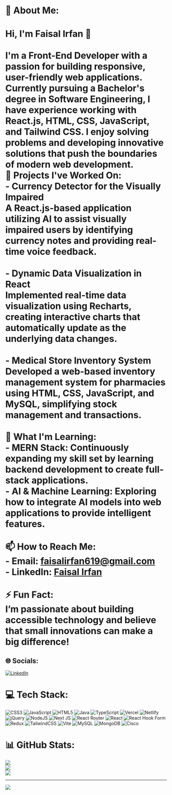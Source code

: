 # 💫 About Me:
# Hi, I'm Faisal Irfan 👋<br><br>I'm a **Front-End Developer** with a passion for building responsive, user-friendly web applications. Currently pursuing a Bachelor's degree in Software Engineering, I have experience working with **React.js**, **HTML**, **CSS**, **JavaScript**, and **Tailwind CSS**. I enjoy solving problems and developing innovative solutions that push the boundaries of modern web development.<br>🔭 Projects I've Worked On:<br>- Currency Detector for the Visually Impaired <br>  A React.js-based application utilizing AI to assist visually impaired users by identifying currency notes and providing real-time voice feedback.<br>  <br>- Dynamic Data Visualization in React<br>  Implemented real-time data visualization using Recharts, creating interactive charts that automatically update as the underlying data changes.<br><br>- Medical Store Inventory System<br>  Developed a web-based inventory management system for pharmacies using HTML, CSS, JavaScript, and MySQL, simplifying stock management and transactions.<br><br>🌱 What I'm Learning:<br>- MERN Stack: Continuously expanding my skill set by learning backend development to create full-stack applications.<br>- AI & Machine Learning: Exploring how to integrate AI models into web applications to provide intelligent features.<br><br>📫 How to Reach Me:<br>- Email: faisalirfan619@gmail.com<br>- LinkedIn: [Faisal Irfan](https://www.linkedin.com/in/faisalirfan619)<br><br>⚡ Fun Fact:<br>I’m passionate about building accessible technology and believe that small innovations can make a big difference!<br>


## 🌐 Socials:
[![LinkedIn](https://img.shields.io/badge/LinkedIn-%230077B5.svg?logo=linkedin&logoColor=white)](https://linkedin.com/in/https://www.linkedin.com/in/faisalirfan619/) 

# 💻 Tech Stack:
![CSS3](https://img.shields.io/badge/css3-%231572B6.svg?style=for-the-badge&logo=css3&logoColor=white) ![JavaScript](https://img.shields.io/badge/javascript-%23323330.svg?style=for-the-badge&logo=javascript&logoColor=%23F7DF1E) ![HTML5](https://img.shields.io/badge/html5-%23E34F26.svg?style=for-the-badge&logo=html5&logoColor=white) ![Java](https://img.shields.io/badge/java-%23ED8B00.svg?style=for-the-badge&logo=openjdk&logoColor=white) ![TypeScript](https://img.shields.io/badge/typescript-%23007ACC.svg?style=for-the-badge&logo=typescript&logoColor=white) ![Vercel](https://img.shields.io/badge/vercel-%23000000.svg?style=for-the-badge&logo=vercel&logoColor=white) ![Netlify](https://img.shields.io/badge/netlify-%23000000.svg?style=for-the-badge&logo=netlify&logoColor=#00C7B7) ![jQuery](https://img.shields.io/badge/jquery-%230769AD.svg?style=for-the-badge&logo=jquery&logoColor=white) ![NodeJS](https://img.shields.io/badge/node.js-6DA55F?style=for-the-badge&logo=node.js&logoColor=white) ![Next JS](https://img.shields.io/badge/Next-black?style=for-the-badge&logo=next.js&logoColor=white) ![React Router](https://img.shields.io/badge/React_Router-CA4245?style=for-the-badge&logo=react-router&logoColor=white) ![React](https://img.shields.io/badge/react-%2320232a.svg?style=for-the-badge&logo=react&logoColor=%2361DAFB) ![React Hook Form](https://img.shields.io/badge/React%20Hook%20Form-%23EC5990.svg?style=for-the-badge&logo=reacthookform&logoColor=white) ![Redux](https://img.shields.io/badge/redux-%23593d88.svg?style=for-the-badge&logo=redux&logoColor=white) ![TailwindCSS](https://img.shields.io/badge/tailwindcss-%2338B2AC.svg?style=for-the-badge&logo=tailwind-css&logoColor=white) ![Vite](https://img.shields.io/badge/vite-%23646CFF.svg?style=for-the-badge&logo=vite&logoColor=white) ![MySQL](https://img.shields.io/badge/mysql-4479A1.svg?style=for-the-badge&logo=mysql&logoColor=white) ![MongoDB](https://img.shields.io/badge/MongoDB-%234ea94b.svg?style=for-the-badge&logo=mongodb&logoColor=white) ![Cisco](https://img.shields.io/badge/cisco-%23049fd9.svg?style=for-the-badge&logo=cisco&logoColor=black)
# 📊 GitHub Stats:
![](https://github-readme-stats.vercel.app/api?username=Faisalirfan258&theme=dark&hide_border=false&include_all_commits=true&count_private=true)<br/>
![](https://github-readme-streak-stats.herokuapp.com/?user=Faisalirfan258&theme=dark&hide_border=false)<br/>
![](https://github-readme-stats.vercel.app/api/top-langs/?username=Faisalirfan258&theme=dark&hide_border=false&include_all_commits=true&count_private=true&layout=compact)

---
[![](https://visitcount.itsvg.in/api?id=Faisalirfan258&icon=0&color=0)](https://visitcount.itsvg.in)

<!-- Proudly created with GPRM ( https://gprm.itsvg.in ) -->
